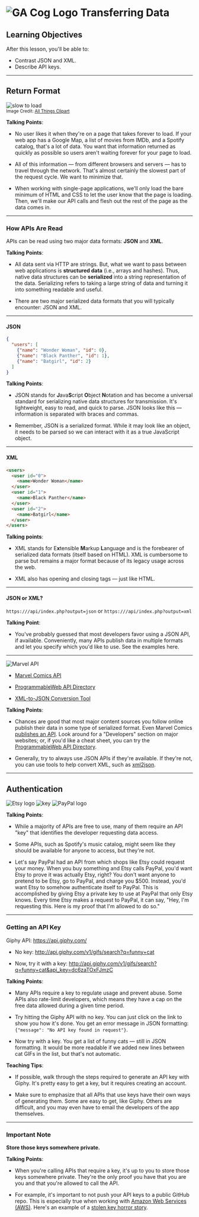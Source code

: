# ![GA Cog Logo](https://ga-dash.s3.amazonaws.com/production/assets/logo-9f88ae6c9c3871690e33280fcf557f33.png) Transferring Data

## Learning Objectives

After this lesson, you'll be able to:

- Contrast JSON and XML.
- Describe API keys.

---

## Return Format

![slow to load](./assets/waiting.jpg)<br>
<sup>Image Credit: [All Things Clipart](http://www.allthingsclipart.com/09/waiting.clipart.htm)<sup>

<aside class="notes">

**Talking Points**:

- No user likes it when they're on a page that takes forever to load. If your web app has a Google Map, a list of movies from IMDb, and a Spotify catalog, that's a lot of data. You want that information returned as quickly as possible so users aren't waiting forever for your page to load.

- All of this information — from different browsers and servers — has to travel through the network. That's almost certainly the slowest part of the request cycle. We want to minimize that.

- When working with single-page applications, we'll only load the bare minimum of HTML and CSS to let the user know that the page is loading. Then, we'll make our API calls and flesh out the rest of the page as the data comes in.

</aside>

---

### How APIs Are Read

APIs can be read using two major data formats: **JSON** and **XML**.

<aside class="notes">

**Talking Points**:

- All data sent via HTTP are strings. But, what we want to pass between web applications is **structured data** (i.e., arrays and hashes). Thus, native data structures can be **serialized** into a string representation of the data. Serializing refers to taking a large string of data and turning it into something readable and useful.

- There are two major serialized data formats that you will typically encounter: JSON and XML.

</aside>

---

#### JSON

```json
{
  "users": [
    {"name": "Wonder Woman", "id": 0},
    {"name": "Black Panther", "id": 1},
    {"name": "Batgirl", "id": 2}
  ]
}
```

<aside class="notes">

**Talking Points**:

- JSON stands for **J**ava**S**cript **O**bject **N**otation and has become a universal standard for serializing native data structures for transmission. It's lightweight, easy to read, and quick to parse. JSON looks like this — information is separated with braces and commas.

- Remember, JSON is a serialized format. While it may look like an object, it needs to be parsed so we can interact with it as a true JavaScript object.

</aside>

---

#### XML

```html
<users>
  <user id="0">
    <name>Wonder Woman</name>
  </user>
  <user id="1">
    <name>Black Panther</name>
  </user>
  <user id="2">
    <name>Batgirl</name>
  </user>
</users>
```

<aside class="notes">

**Talking points**:

- XML stands for E**x**tensible **M**arkup **L**anguage and is the forebearer of serialized data formats (itself based on HTML). XML is cumbersome to parse but remains a major format because of its legacy usage across the web.

- XML also has opening and closing tags — just like HTML.

</aside>

---

#### JSON or XML?

`https:///api/index.php?output=json` or
`https:///api/index.php?output=xml`

<aside class="notes">

**Talking Point**:

- You've probably guessed that most developers favor using a JSON API, if available. Conveniently, many APIs publish data in multiple formats and let you specify which you'd like to use. See the examples here.

</aside>

---

![Marvel API](./assets/marvel-api.png)



- [Marvel Comics API](http://developer.marvel.com/documentation/getting_started)

- [ProgrammableWeb API Directory](http://www.programmableweb.com/apis/directory)

- [XML-to-JSON Conversion Tool](https://www.npmjs.com/package/xml2json)

<aside class="notes">

**Talking Points**:

- Chances are good that most major content sources you follow online publish their data in some type of serialized format. Even Marvel Comics [publishes an API](http://developer.marvel.com/documentation/getting_started). Look around for a "Developers" section on major websites; or, if you'd like a cheat sheet, you can try the [ProgrammableWeb API Directory](http://www.programmableweb.com/apis/directory).

- Generally, try to always use JSON APIs if they're available. If they're not, you can use tools to help convert XML, such as [xml2json](https://www.npmjs.com/package/xml2json).

</aside>

---

## Authentication

![Etsy logo](./assets/etsy-logo.jpeg)      ![key](./assets/key.png)      ![PayPal logo](./assets/paypal-logo.png)

<aside class="notes">

**Talking Points**:

- While a majority of APIs are free to use, many of them require an API "key" that identifies the developer requesting data access.

- Some APIs, such as Spotify's music catalog, might seem like they should be available for anyone to access, but they're not.

- Let's say PayPal had an API from which shops like Etsy could request your money. When you buy something and Etsy calls PayPal, you'd want Etsy to prove it was actually Etsy, right? You don't want anyone to pretend to be Etsy, go to PayPal, and charge you $500. Instead, you'd want Etsy to somehow authenticate itself to PayPal. This is accomplished by giving Etsy a private key to use at PayPal that only Etsy knows. Every time Etsy makes a request to PayPal, it can say, "Hey, I'm requesting this. Here is my proof that I'm allowed to do so."

</aside>

---

### Getting an API Key


Giphy API: https://api.giphy.com/

* No key: http://api.giphy.com/v1/gifs/search?q=funny+cat

* Now, try it with a key: http://api.giphy.com/v1/gifs/search?q=funny+cat&api_key=dc6zaTOxFJmzC


<aside class="notes">

**Talking Points**:

- Many APIs require a key to regulate usage and prevent abuse. Some APIs also rate-limit developers, which means they have a cap on the free data allowed during a given time period.

- Try hitting the Giphy API with no key. You can just click on the link to show you how it's done. You get an error message in JSON formatting: `{"message": "No API key found in request"}`.

- Now try with a key. You get a list of funny cats — still in JSON formatting. It would be more readable if we added new lines between cat GIFs in the list, but that's not automatic.

**Teaching Tips**:

- If possible, walk through the steps required to generate an API key with Giphy. It's pretty easy to get a key, but it requires creating an account.

- Make sure to emphasize that all APIs that use keys have their own ways of generating them. Some are easy to get, like Giphy. Others are difficult, and you may even have to email the developers of the app themselves.

</aside>

---

### Important Note

**Store those keys somewhere private.**

<aside class="notes">

**Talking Points**:

- When you're calling APIs that require a key, it's up to you to store those keys somewhere private. They're the only proof you have that you are you and that you're allowed to call the API.

- For example, it's important to not push your API keys to a public GitHub repo. This is especially true when working with [Amazon Web Services (AWS)](https://aws.amazon.com/). Here's an example of a [stolen key horror story](https://wptavern.com/ryan-hellyers-aws-nightmare-leaked-access-keys-result-in-a-6000-bill-overnight).

</aside>
